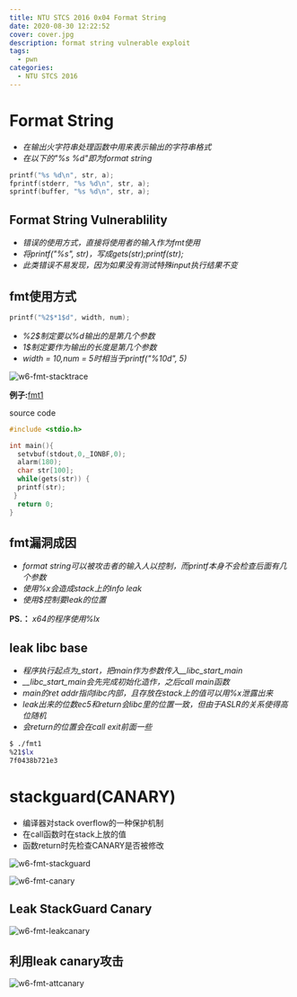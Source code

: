 ```yaml
---
title: NTU STCS 2016 0x04 Format String
date: 2020-08-30 12:22:52
cover: cover.jpg
description: format string vulnerable exploit
tags:
  - pwn
categories:
  - NTU STCS 2016
---
```


# Format String

- *在输出火字符串处理函数中用来表示输出的字符串格式*
- *在以下的"%s %d"即为format string*

```c
printf("%s %d\n", str, a);
fprintf(stderr, "%s %d\n", str, a);
sprintf(buffer, "%s %d\n", str, a);
```

## Format String Vulnerablility

- *错误的使用方式，直接将使用者的输入作为fmt使用*
- *将printf("%s", str)，写成gets(str);printf(str);*
- *此类错误不易发现，因为如果没有测试特殊input执行结果不变*

## fmt使用方式

```c
printf("%2$*1$d", width, num);
```

- *%2$制定要以%d输出的是第几个参数*
- *1$制定要作为输出的长度是第几个参数*
- *width = 10,num = 5时相当于printf("%10d", 5)*

![w6-fmt-stacktrace](w6-fmt-stacktrace.png)

**例子:**[fmt1](fmt1)

source code

```c
#include <stdio.h>

int main(){
  setvbuf(stdout,0,_IONBF,0);
  alarm(180);
  char str[100];
  while(gets(str)) {
  printf(str);
 }
  return 0;
}
```

## fmt漏洞成因

- *format string可以被攻击者的输入人以控制，而printf本身不会检查后面有几个参数*
- *使用%x会造成stack上的info leak*
- *使用$控制要leak的位置*

**PS.：** *x64的程序使用%lx*

## leak libc base

- *程序执行起点为_start，把main作为参数传入__libc_start_main*
- *__libc_start_main会先完成初始化造作，之后call main函数*
- *main的ret addr指向libc内部，且存放在stack上的值可以用%x泄露出来*
- *leak出来的位数ec5和return会libc里的位置一致，但由于ASLR的关系使得高位随机*
- *会return的位置会在call exit前面一些*

```bash
$ ./fmt1
%21$lx
7f0438b721e3
```

# stackguard(CANARY)

- 编译器对stack overflow的一种保护机制
- 在call函数时在stack上放的值
- 函数return时先检查CANARY是否被修改

![w6-fmt-stackguard](w6-fmt-stackguard.png)

![w6-fmt-canary](w6-fmt-canary.png)

## Leak StackGuard Canary

![w6-fmt-leakcanary](w6-fmt-leakcanary.png)

## 利用leak canary攻击

![w6-fmt-attcanary](w6-fmt-attcanary.png)
